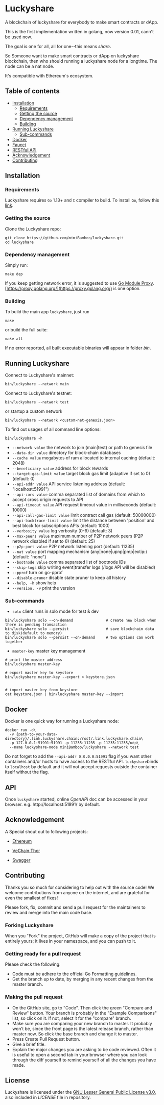 # Luckyshare

A blockchain of luckyshare for everybody to make smart contracts or dApp.

This is the first implementation written in golang, now version 0.01, cann't be used now.

The goal is one for all, all for one--this means *share*.

So Someone want to make smart contracts or dApp on luckyshare blockchain, then who should running a luckyshare node for a longtime. The node can be a nat node.

It's compatible with Ethereum's ecosystem.

[](https://golang.org)


## Table of contents

* [Installation](#installation)
    * [Requirements](#requirements)
    * [Getting the source](#getting-the-source)
    * [Dependency management](#dependency-management)
    * [Building](#building)
* [Running Luckyshare](#running-luckyshare)
    * [Sub-commands](#sub-commands)
* [Docker](#docker)
* [Faucet](#testnet-faucet)
* [RESTful API](#api)
* [Acknowledgement](#acknowledgement)
* [Contributing](#contributing)

## Installation

### Requirements

Luckyshare requires `Go` 1.13+ and `C` compiler to build. To install `Go`, follow this [link](https://golang.org/doc/install). 

### Getting the source

Clone the Luckyshare repo:

```
git clone https://github.com/miniBamboo/luckyshare.git
cd luckyshare
```

### Dependency management

Simply run:
```
make dep
```

If you keep getting network error, it is suggested to use [Go Module Proxy](https://golang.org/cmd/go/#hdr-Module_proxy_protocol). [https://proxy.golang.org/](https://proxy.golang.org/) is one option.

### Building

To build the main app `luckyshare`, just run

```
make
```

or build the full suite:

```
make all
```

If no error reported, all built executable binaries will appear in folder *bin*.

## Running Luckyshare

Connect to Luckyshare's mainnet:

```
bin/luckyshare --network main
```


Connect to Luckyshare's testnet:

```
bin/luckyshare --network test
```

or startup a custom network
```
bin/luckyshare --network <custom-net-genesis.json>
```



To find out usages of all command line options:

```
bin/luckyshare -h
```

- `--network value`             the network to join (main|test) or path to genesis file
- `--data-dir value`            directory for block-chain databases
- `--cache value`               megabytes of ram allocated to internal caching (default: 2048)
- `--beneficiary value`         address for block rewards
- `--target-gas-limit value`    target block gas limit (adaptive if set to 0) (default: 0)
- `--api-addr value`            API service listening address (default: "localhost:51991")
- `--api-cors value`            comma separated list of domains from which to accept cross origin requests to API
- `--api-timeout value`         API request timeout value in milliseconds (default: 10000)
- `--api-call-gas-limit value`  limit contract call gas (default: 50000000)
- `--api-backtrace-limit value` limit the distance between 'position' and best block for subscriptions APIs (default: 1000)
- `--verbosity value`           log verbosity (0-9) (default: 3)
- `--max-peers value`           maximum number of P2P network peers (P2P network disabled if set to 0) (default: 25)
- `--p2p-port value`            P2P network listening port (default: 11235)
- `--nat value`                 port mapping mechanism (any|none|upnp|pmp|extip:<IP>) (default: "none")
- `--bootnode value`            comma separated list of bootnode IDs
- `--skip-logs`                 skip writing event|transfer logs (/logs API will be disabled)
- `--pprof`                     turn on go-pprof
- `--disable-pruner`            disable state pruner to keep all history
- `--help, -h`                  show help
- `--version, -v`               print the version

### Sub-commands

- `solo`                client runs in solo mode for test & dev

```
bin/luckyshare solo --on-demand               # create new block when there is pending transaction
bin/luckyshare solo --persist                 # save blockchain data to disk(default to memory)
bin/luckyshare solo --persist --on-demand     # two options can work together
```

- `master-key`          master key management

```
# print the master address
bin/luckyshare master-key

# export master key to keystore
bin/luckyshare master-key --export > keystore.json


# import master key from keystore
cat keystore.json | bin/luckyshare master-key --import
```

## Docker

Docker is one quick way for running a Luckyshare node:

```
docker run -d\
  -v {path-to-your-data-directory}/.link.luckyshare.chain:/root/.link.luckyshare.chain\
  -p 127.0.0.1:51991:51991 -p 11235:11235 -p 11235:11235/udp\
  --name luckyshare-node miniBamboo/luckyshare --network test
```

Do not forget to add the `--api-addr 0.0.0.0:51991` flag if you want other containers and/or hosts to have access to the RESTful API. `luckyshare`binds to `localhost` by default and it will not accept requests outside the container itself without the flag.





## API

Once `luckyshare` started, online *OpenAPI* doc can be accessed in your browser. e.g. http://localhost:51991/ by default.



## Acknowledgement

A Special shout out to following projects:

- [Ethereum](https://github.com/ethereum)

- [VeChain Thor](https://github.com/vechain/thor)

- [Swagger](https://github.com/swagger-api)

## Contributing

Thanks you so much for considering to help out with the source code! We welcome contributions from anyone on the internet, and are grateful for even the smallest of fixes!

Please fork, fix, commit and send a pull request for the maintainers to review and merge into the main code base.

### Forking Luckyshare
When you "Fork" the project, GitHub will make a copy of the project that is entirely yours; it lives in your namespace, and you can push to it.

### Getting ready for a pull request
Please check the following:

- Code must be adhere to the official Go Formatting guidelines.
- Get the branch up to date, by merging in any recent changes from the master branch.

### Making the pull request
- On the GitHub site, go to "Code". Then click the green "Compare and Review" button. Your branch is probably in the "Example Comparisons" list, so click on it. If not, select it for the "compare" branch.
- Make sure you are comparing your new branch to master. It probably won't be, since the front page is the latest release branch, rather than master now. So click the base branch and change it to master.
- Press Create Pull Request button.
- Give a brief title.
- Explain the major changes you are asking to be code reviewed. Often it is useful to open a second tab in your browser where you can look through the diff yourself to remind yourself of all the changes you have made.

## License

Luckyshare is licensed under the
[GNU Lesser General Public License v3.0](https://www.gnu.org/licenses/lgpl-3.0.html), also included
in *LICENSE* file in repository.
